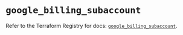 # `google_billing_subaccount`

Refer to the Terraform Registry for docs: [`google_billing_subaccount`](https://registry.terraform.io/providers/hashicorp/google-beta/6.15.0/docs/resources/google_billing_subaccount).
